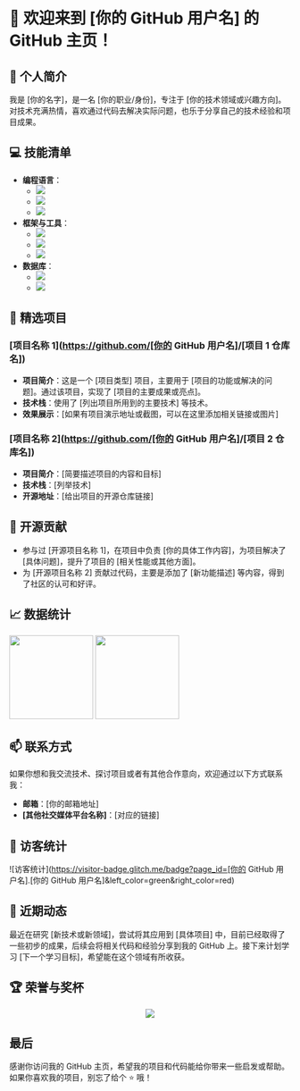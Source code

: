 # 👋 欢迎来到 [你的 GitHub 用户名] 的 GitHub 主页！

## 📌 个人简介
我是 [你的名字]，是一名 [你的职业/身份]，专注于 [你的技术领域或兴趣方向]。对技术充满热情，喜欢通过代码去解决实际问题，也乐于分享自己的技术经验和项目成果。

## 💻 技能清单
- **编程语言**：
  - <img src="https://img.shields.io/badge/Python-3776AB?style=flat-square&logo=python&logoColor=white" />
  - <img src="https://img.shields.io/badge/JavaScript-F7DF1E?style=flat-square&logo=javascript&logoColor=black" />
  - <img src="https://img.shields.io/badge/Java-007396?style=flat-square&logo=java&logoColor=white" />
- **框架与工具**：
  - <img src="https://img.shields.io/badge/React-61DAFB?style=flat-square&logo=react&logoColor=white" />
  - <img src="https://img.shields.io/badge/Vue.js-4FC08D?style=flat-square&logo=vue.js&logoColor=white" />
  - <img src="https://img.shields.io/badge/Node.js-339933?style=flat-square&logo=node.js&logoColor=white" />
- **数据库**：
  - <img src="https://img.shields.io/badge/MySQL-4479A1?style=flat-square&logo=mysql&logoColor=white" />
  - <img src="https://img.shields.io/badge/MongoDB-47A248?style=flat-square&logo=mongodb&logoColor=white" />

## 🚀 精选项目
### [项目名称 1](https://github.com/[你的 GitHub 用户名]/[项目 1 仓库名])
- **项目简介**：这是一个 [项目类型] 项目，主要用于 [项目的功能或解决的问题]。通过该项目，实现了 [项目的主要成果或亮点]。
- **技术栈**：使用了 [列出项目所用到的主要技术] 等技术。
- **效果展示**：[如果有项目演示地址或截图，可以在这里添加相关链接或图片]

### [项目名称 2](https://github.com/[你的 GitHub 用户名]/[项目 2 仓库名])
- **项目简介**：[简要描述项目的内容和目标]
- **技术栈**：[列举技术]
- **开源地址**：[给出项目的开源仓库链接]

## 🌟 开源贡献
- 参与过 [开源项目名称 1]，在项目中负责 [你的具体工作内容]，为项目解决了 [具体问题]，提升了项目的 [相关性能或其他方面]。
- 为 [开源项目名称 2] 贡献过代码，主要是添加了 [新功能描述] 等内容，得到了社区的认可和好评。

## 📈 数据统计
<div>
  <img height="150px" src="https://github-readme-stats.vercel.app/api?username=[你的 GitHub 用户名]&show_icons=true&theme=tokyonight" />
  <img height="150px" src="https://github-readme-stats.vercel.app/api/top-langs/?username=[你的 GitHub 用户名]&show_icons=true&theme=tokyonight&layout=compact" />
</div>

## 📫 联系方式
如果你想和我交流技术、探讨项目或者有其他合作意向，欢迎通过以下方式联系我：
- **邮箱**：[你的邮箱地址]
- **[其他社交媒体平台名称]**：[对应的链接]

## 🎉 访客统计
![访客统计](https://visitor-badge.glitch.me/badge?page_id=[你的 GitHub 用户名].[你的 GitHub 用户名]&left_color=green&right_color=red)

## 🌈 近期动态
最近在研究 [新技术或新领域]，尝试将其应用到 [具体项目] 中，目前已经取得了一些初步的成果，后续会将相关代码和经验分享到我的 GitHub 上。接下来计划学习 [下一个学习目标]，希望能在这个领域有所收获。

## 🏆 荣誉与奖杯
<div align="center">
  <img src="https://github-profile-trophy.vercel.app/?username=[你的 GitHub 用户名]&theme=radical" />
</div>

## 最后
感谢你访问我的 GitHub 主页，希望我的项目和代码能给你带来一些启发或帮助。如果你喜欢我的项目，别忘了给个 ⭐ 哦！
